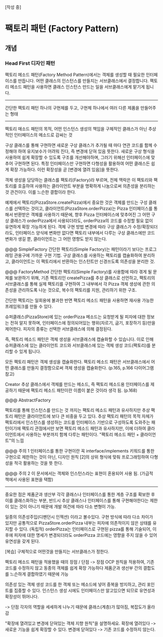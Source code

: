 [작성 중]

# 팩토리 패턴 (Factory Pattern)

## 개념

### Head First 디자인 패턴

팩토리 메소드 패턴(Factory Method Pattern)에서는 객체를 생성할 때 필요한 인터페이스를 만듭니다. 어떤 클래스의 인스턴스를 만들지는 서브클래스에서 결정합니다. 팩토리 메소드 패턴을 사용하면 클래스 인스턴스 만드는 일을 서브클래스에게 맡기게 됩니다.

---

간단한 팩토리 패턴
하나의 구현체를 두고, 구현체 하나에서 여러 다른 제품을 만들어주는 형태

---

팩토리 매소드 패턴의 목적, 어떤 인스턴스 생성의 책임을 구체적인 클래스가 아닌 추상적인 인터페이스의 메소드로 감싸는 것

구상 클래스를 통해 구현하면 새로운 구상 클래스가 추가될 때 마다 연관 코드를 함께 수정해야 하여 유지보수가 어려워 진다, 즉 변경에 닫혀 있음 뜻한다. 새로운 구상 형식을 사용하여 쉽게 확장할 수 있도록 구조를 개선해야하며, 그러기 위해선 인터페이스에 맞추어 구현하면 된다. 특정 인터페이스만 구현하면 다형성을 활용하여 어떤 클래스든 쉽게 확장 가능하다. 이런 확장성을 곧 [변경에 열려 있음]을 뜻한다.

객체 생성을 담당하는 클래스를 팩토리(Factory)라 부르며, 전체 맥락은 이 팩토리와 팩토리를 호출하여 사용하는 클라이언트 부분을 명확하게 나눔으로써 의존성을 분리하는 것 관건이다. 이를 느슨한 결합이라 한다.

예제에서 팩토리(PizzaStore.createPizza)에서 중요한 것은 객체를 만드는 구성 클래스를 선택하는 것이고, 클라이언트(PizzaStore.orderPizza)는 Pizza 인터페이스를 통해서 반환받은 객체를 사용하기 때문에, 향후 Pizza 인터페이스에 맞추어진 그 어떤 구상 클래스가 orderPizza에서 사용되더라도, orderPizza의 코드를 수정할 필요 없이 유연하게 확장 가능하게 된다.
객체 구현 방법 변경에 따라 구상 클래스가 수정/확장되더라도, 인터페이스 양식에 변화만 없다면 팩토리 내부에서 다루는 구상 클래스에만 코드 변화가 생길 뿐, 클라이언트는 그 어떤 영향도 받지 않는다.

@@@ SimpleFactory
간단한 팩토리(Simple Factory)는 패턴이라기 보다는 프로그래밍 관용구에 가까운 구현 기법.
구상 클래스를 사용하는 팩토리를 캡슐화하여 분리하고, 클라이언트는 이 팩토리에서 반환하는 인스턴트만 신경쓰도록 의존성을 분리한 것.

@@@ FactoryMethod
간단한 팩토리(Simple Factory)를 사용함에 따라 겪게 될 문제를 보완하기 위해, 기존 팩토리인 createPizza를 추상 클래스로 선언하고, 팩토리의 서브클래스를 통해 실제 팩토리를 구현하여 그 내부에서 각 Pizza 객체 생성에 관한 의존성을 관리하도록 나눈 것으로, 복수의 팩토리를 지원, 관리하기 위한 구조.

간단한 팩토리는 일회용에 불과한 반면 팩토리 메소드 패턴을 사용하면 재사용 가능한 프레임워크를 만들 수 있다.

슈퍼클래스(PizzaStore)에 있는 orderPizza 메소드는 요청받게 될 피자에 대한 정보는 전혀 알지 못하며, 인터페이스에 정의되어있는 행위(자르기, 굽기, 포장하기 등)만을 제어한다. 피자의 종류는 선택한 서브클래스에 의해 결정된다.

즉, 팩토리 메소드 패턴은 객체 생성을 서브클래스에 캡슐화할 수 있습니다. 이로 인해 슈퍼클래스에 있는 클라이언트 코드와 서브클래스에 있는 객체 생성 코드(팩토리)를 분리할 수 있게 됩니다.

모든 팩토리 패턴은 객체 생성을 캡슐화한다.
팩토리 메소드 패턴은 서브클래스에서 어떤 클래스를 만들지 결정함으로써 객체 생성을 캡슐화한다. (p.165, p.166 다이어그램 참고)

Creator 추상 클래스에서 객체를 만드는 메소드, 즉 팩토리 메소드용 인터페이스를 제공하기 때문에 팩토리 메소드 패턴이란 이름이 붙은 것이라 생각 됨. (p.168)

@@@ AbstractFactory

팩토리를 통해 인스턴스를 만드는 것 까지는 팩토리 메소드 패턴과 유사하지만 추상 팩토리 패턴은 클라이언트에 보다 큰 비중을 두고 있다.
추상 팩토리 패턴의 목적 자체가 팩토리에서 인스턴스를 생성하는 코드를 인터페이스 기반으로 구성하도록 도와주는 패턴이기에 팩토리 관점에서만 보면 팩토리 메소드 패턴과 유사하지만, 이에 더하여 클라이언트에서 사용하는 부분까지 함께 다루는 패턴이다.
"팩토리 메소드 패턴 + 클라이언트"의 느낌

@@@ 주의 1
인터페이스를 통한 구현이란 꼭 interface/implements 키워드를 통한 구현으로 제한하는 것이 아닌, 디자인 원칙 [2]의 상위 형식에 맞춰 프로그래밍하여 다형성을 적극 활용하는 것을 뜻 한다.

@@@ 주의 2
이 문서에서는 객체와 인스턴스라는 표현이 혼용되어 사용 됨. (가급적 책에서 사용된 표현을 택함)

---

중요한 점은 제품군과 생산부 각각 클래스나 인터페이스를 통한 계층 구조를 확보한 후 이를 클래스화하는 부분, 반드시 추상 클래스나 인터페이스를 통해 구현해야한다는 제한이 있는 것이 아니기 때문에 개발 여건에 따라 다소 변형이 가능.

일종의 의존성주입(디펜던시 인젝션) 이라고 볼수있다. 구현 방식에 따라 다소 차이가 있지만 공통적으로 PizzaStore.orderPizza 내부는 피자에 의존적이지 않은 상태를 유지할 수 있다. (독립적)
orderPizza는 인터페이스로 구현된 pizza를 통해 기술되어, 이후에 피자에 대한 명세가 변경되더라도 orderPizza 코드에는 영향을 주지 않을 수 있어 유연성을 갖게 된다.

[복습]
구체적으로 어떤것을 만들지는 서브클래스가 정한다.

팩토리 메소드 패턴을 적용했을 때의 장점 / 단점
-> 장점
OCP 원칙을 적용하여, 기존 코드를 수정하지 않고 동종의 객체를 쉽게 확장 가능하다
제품군과 생선부 간의 결합도를 느슨하게 결합하였기 때문에 가능

의존성 있는 객체 생성 코드를 한 객체 또는 메소드에 넣어 중복을 방지하고, 관리 포인트를 집중할 수 있다.
인스턴스 생성 시에도 인터페이스만 알고있으면 되므로 유연성과 확장성이 뛰어나다.

-> 단점
각자의 역할을 세세하게 나누기 때문에 클래스(계층)가 많아짐, 복잡도가 올라감

"확장에 열려있고 변경에 닫혀있는 객체 지향 원칙"을 설명하세요.
확장에 열려있다 -> 새로운 기능을 쉽게 확장할 수 있다.
변경에 닫혀있다 -> 기존 코드를 수정하지 않는다.
